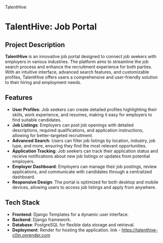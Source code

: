 TalentHive 
# TalentHive: Job Portal

## Project Description

**TalentHive** is an innovative job portal designed to connect job seekers with employers in various industries. The platform aims to streamline the job search process and enhance the recruitment experience for both parties. With an intuitive interface, advanced search features, and customizable profiles, TalentHive offers users a comprehensive and user-friendly solution to their hiring and employment needs.

## Features

- **User Profiles**: Job seekers can create detailed profiles highlighting their skills, work experience, and resumes, making it easy for employers to find suitable candidates.
- **Job Listings**: Employers can post job openings with detailed descriptions, required qualifications, and application instructions, allowing for better-targeted recruitment.
- **Advanced Search**: Users can filter job listings by location, industry, job type, and more, ensuring they find the most relevant opportunities.
- **Application Tracking**: Job seekers can track their application status and receive notifications about new job listings or updates from potential employers.
- **Employer Dashboard**: Employers can manage their job postings, review applications, and communicate with candidates through a centralized dashboard.
- **Responsive Design**: The portal is optimized for both desktop and mobile devices, allowing users to access job listings and apply from anywhere.

## Tech Stack

- **Frontend**: Django Templates for a dynamic user interface.
- **Backend**: Django framework.
- **Database**: PostgreSQL for flexible data storage and retrieval.
- **Deployment**: Render for hosting the application.
link - https://talenthive-c0jn.onrender.com
